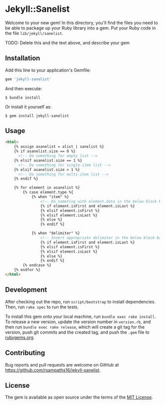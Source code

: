 # Jekyll::Sanelist

Welcome to your new gem! In this directory, you'll find the files you need to be able to package up your Ruby library into a gem. Put your Ruby code in the file `lib/jekyll/sanelist`.

TODO: Delete this and the text above, and describe your gem

## Installation

Add this line to your application's Gemfile:

```ruby
gem 'jekyll-sanelist'
```

And then execute:

    $ bundle install

Or install it yourself as:

    $ gem install jekyll-sanelist

## Usage

```html
<html>
    {% assign asanelist = alist | sanelist %}
    {% if asanelist.size == 0 %}
      <!-- Do something for empty list -->
    {% elsif asanelist.size == 1 %}
      <!-- Do something for single-item list -->
    {% elsif asanelist.size > 1 %}
      <!-- Do something for multi-item list -->
    {% endif %}

    {% for element in asanelist %}
        {% case element.type %{
            {% when "item" %}
                <!-- Do someting with element.data in the below block based on where it appears -->
                {% if element.isFirst and element.isLast %}
                {% elsif element.isFirst %}
                {% elsif element.isLast %}
                {% else %}
                {% endif %}

            {% when "delimiter" %}
                <!-- Insert appropriate delimiter in the below block based on where it appears -->
                {% if element.isFirst and element.isLast %}
                {% elsif element.isFirst %}
                {% elsif element.isLast %}
                {% else %}
                {% endif %}
        {% endcase %}
    {% endfor %}
</html>
```

## Development

After checking out the repo, run `script/bootstrap` to install dependencies. Then, run `rake spec` to run the tests.

To install this gem onto your local machine, run `bundle exec rake install`. To release a new version, update the version number in `version.rb`, and then run `bundle exec rake release`, which will create a git tag for the version, push git commits and the created tag, and push the `.gem` file to [rubygems.org](https://rubygems.org).

## Contributing

Bug reports and pull requests are welcome on GitHub at https://github.com/rsampaths16/jekyll-sanelist.

## License

The gem is available as open source under the terms of the [MIT License](https://opensource.org/licenses/MIT).
